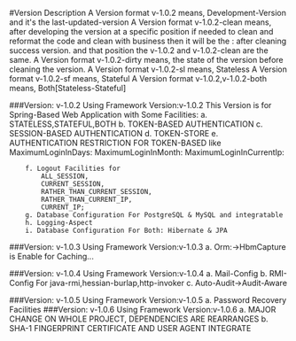 #Version Description
    A Version format v-1.0.2 means, Development-Version and it's the last-updated-version
    A Version format v-1.0.2-clean means, after developing the version at a specific position if needed to clean and reformat the code and clean with business then it will be the : after cleaning success version. and that position the v-1.0.2 and v-1.0.2-clean are the same.
    A Version format v-1.0.2-dirty means, the state of the version before cleaning the version.
    A Version format v-1.0.2-sl means, Stateless
    A Version format v-1.0.2-sf means, Stateful
    A Version format v-1.0.2,v-1.0.2-both means, Both[Stateless-Stateful]
    
###Version: v-1.0.2 Using Framework Version:v-1.0.2
    This Version is for Spring-Based Web Application with Some Facilities:
        a. STATELESS,STATEFUL,BOTH
        b. TOKEN-BASED AUTHENTICATION
        c. SESSION-BASED AUTHENTICATION
        d. TOKEN-STORE
        e. AUTHENTICATION RESTRICTION FOR TOKEN-BASED
            like 
            MaximumLoginInDays:
            MaximumLoginInMonth:
            MaximumLoginInCurrentIp:
            
        f. Logout Facilities for 
            ALL_SESSION,
            CURRENT_SESSION,
            RATHER_THAN_CURRENT_SESSION,
            RATHER_THAN_CURRENT_IP,
            CURRENT_IP;
        g. Database Configuration For PostgreSQL & MySQL and integratable
        h. Logging-Aspect
        i. Database Configuration For Both: Hibernate & JPA  
        
###Version: v-1.0.3 Using Framework Version:v-1.0.3
    a. Orm:->HbmCapture is Enable for Caching...
    
###Version: v-1.0.4 Using Framework Version:v-1.0.4
    a. Mail-Config
    b. RMI-Config For java-rmi,hessian-burlap,http-invoker
    c. Auto-Audit->Audit-Aware
    
###Version: v-1.0.5 Using Framework Version:v-1.0.5
    a. Password Recovery Facilities
###Version: v-1.0.6 Using Framework Version:v-1.0.6
    a. MAJOR CHANGE ON WHOLE PROJECT, DEPENDENCIES ARE REARRANGES
    b. SHA-1 FINGERPRINT CERTIFICATE AND USER AGENT INTEGRATE
